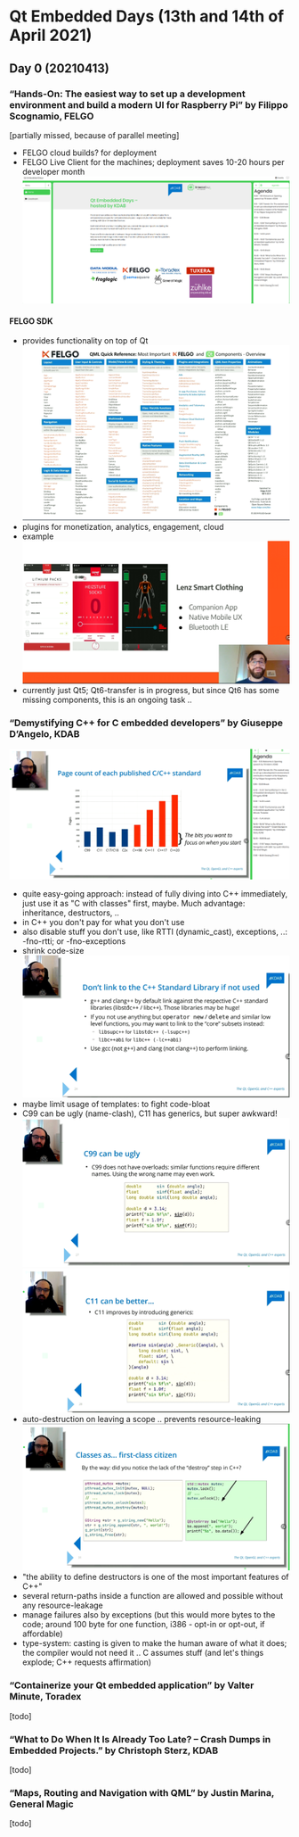 # Qt Embedded Days (13th and 14th of April 2021)

## Day 0 (20210413)

###  “Hands-On: The easiest way to set up a development environment and build a modern UI for Raspberry Pi” by Filippo Scognamio, FELGO 
[partially missed, because of parallel meeting]
* FELGO cloud builds? for deployment
* FELGO Live Client for the machines; deployment saves 10-20 hours per developer month
![](img00.png)
#### FELGO SDK
* provides functionality on top of Qt
![](img01.png)
* plugins for monetization, analytics, engagement, cloud
* example
![](img02.png)
* currently just Qt5; Qt6-transfer is in progress, but since Qt6 has some missing components, this is an ongoing task ..

### “Demystifying C++ for C embedded developers” by Giuseppe D’Angelo, KDAB
![](img03.png)
* quite easy-going approach: instead of fully diving into C++ immediately, just use it as "C with classes" first, maybe. Much advantage: inheritance, destructors, ..
* in C++ you don't pay for what you don't use
* also disable stuff you don't use, like RTTI (dynamic_cast), exceptions, ..: -fno-rtti; or -fno-exceptions
* shrink code-size
![](img04.png)
* maybe limit usage of templates: to fight code-bloat
* C99 can be ugly (name-clash), C11 has generics, but super awkward!
![](img05.png)
![](img06.png)
* auto-destruction on leaving a scope .. prevents resource-leaking
![](img07.png)
* "the ability to define destructors is one of the most important features of C++"
* several return-paths inside a function are allowed and possible without any resource-leakage
* manage failures also by exceptions (but this would more bytes to the code; around 100 byte for one function, i386 - opt-in or opt-out, if affordable)
* type-system: casting is given to make the human aware of what it does; the compiler would not need it .. C assumes stuff (and  let's things explode; C++ requests affirmation)

### “Containerize your Qt embedded application” by Valter Minute, Toradex
[todo]

### “What to Do When It Is Already Too Late? – Crash Dumps in Embedded Projects.” by Christoph Sterz, KDAB
[todo]

### “Maps, Routing and Navigation with QML” by Justin Marina, General Magic
[todo]
